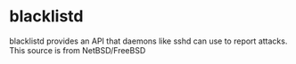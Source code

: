 # blacklistd
blacklistd provides an API that daemons like sshd can use to report attacks. This source is from NetBSD/FreeBSD
